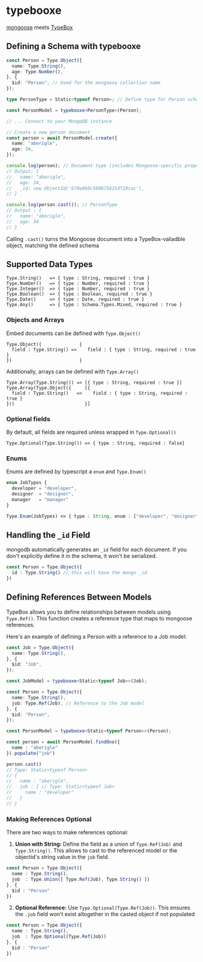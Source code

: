 # typebooxe

[mongoose](https://mongoosejs.com/) meets [TypeBox](https://github.com/sinclairzx81/typebox)

## Defining a Schema with typebooxe

```typescript
const Person = Type.Object({
  name: Type.String(),
  age: Type.Number(),
}, {
  $id: "Person", // Used for the mongoose collection name
});

type PersonType = Static<typeof Person>; // Define type for Person schema

const PersonModel = typebooxe<PersonType>(Person);

// ... Connect to your MongoDB instance

// Create a new person document
const person = await PersonModel.create({
  name: "aberigle",
  age: 34,
});

console.log(person); // Document type (includes Mongoose-specific properties)
// Output: {
//   name: "aberigle",
//   age: 34,
//   _id: new ObjectId('670e8b0c500875615df28cac'),
// }

console.log(person.cast()); // PersonType
// Output : {
//   name: "aberigle",
//   age: 34
// }
```

Calling `.cast()` turns the Mongoose document into a TypeBox-valiadble object, matching the defined schema

## Supported Data Types

```
Type.String()   => { type : String, required : true }
Type.Number()   => { type : Number, required : true }
Type.Integer()  => { type : Number, required : true }
Type.Boolean()  => { type : Boolean, required : true }
Type.Date()     => { type : Date, required : true }
Type.Any()      => { type : Schema.Types.Mixed, required : true }
```


### Objects and Arrays
Embed documents can be defined with `Type.Object()`
```
Type.Object({              {
  field : Type.String() =>    field : { type : String, required : true }
})                         }
```

Additionally, arrays can be defined with `Type.Array()`
```
Type.Array(Type.String()) => [{ type : String, required : true }]
Type.Array(Type.Object({     [{
  field : Type.String()   =>    field : { type : String, required : true }
}))                          }]
```

### Optional fields
By default, all fields are required unless wrapped in `Type.Optional()`

```
Type.Optional(Type.String()) => { type : String, required : false}
```

### Enums
Enums are defined by typescript a `enum` and `Type.Enum()`
```typescript
enum JobTypes {
  developer = "developer",
  designer  = "designer",
  manager   = "manager"
}

Type.Enum(JobTypes) => { type : String, enum : ["developer", "designer", "manager"]}
```

## Handling the `_id` Field
mongodb automatically generates an `_id` field for each document. If you don't explicitly define it in the schema, it won't be serialized.

```typescript
const Person = Type.Object({
  id : Type.String() // this will have the mongo _id
})
```

## Defining References Between Models
TypeBox allows you to define relationships between models using `Type.Ref()`. This function creates a reference type that maps to mongoose references.

Here's an example of defining a Person with a reference to a Job model:

```typescript
const Job = Type.Object({
  name: Type.String(),
}, {
  $id: "Job",
});

const JobModel = typebooxe<Static<typeof Job>>(Job);

const Person = Type.Object({
  name: Type.String(),
  job: Type.Ref(Job), // Reference to the Job model
}, {
  $id: "Person",
});

const PersonModel = typebooxe<Static<typeof Person>>(Person);

const person = await PersonModel.findOne({
  name : "aberigle"
}).populate("job")

person.cast()
// Type: Static<typeof Person>
// {
//   name : "aberigle",
//   job : { // Type: Static<typeof Job>
//     name : "developer"
//   }
// }
```

### Making References Optional

There are two ways to make references optional:

1. **Union with String:** Define the field as a union of `Type.Ref(Job)` and `Type.String()`. This allows to cast to the referenced model or the objectid's string value in the `job` field.
```typescript
const Person = Type.Object({
  name : Type.String(),
  job  : Type.Union([ Type.Ref(Job), Type.String() ])
}, {
  $id : "Person"
})
```

2. **Optional Reference:** Use `Type.Optional(Type.Ref(Job))`. This ensures the `.job` field won't exist altogether in the casted object if not populated
```typescript
const Person = Type.Object({
  name : Type.String(),
  job  : Type.Optional(Type.Ref(Job))
}, {
  $id : "Person"
})
```